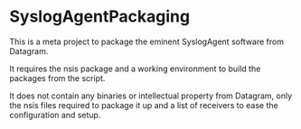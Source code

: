 # SyslogAgentPackaging

This is a meta project to package the eminent SyslogAgent software from Datagram. 

It requires the nsis package and a working environment to build the packages from the script.  

It does not contain any binaries or intellectual property from Datagram, only the nsis files required to package it up and a list of receivers to ease the configuration and setup.
